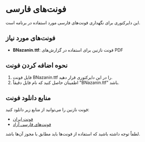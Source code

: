 # فونت‌های فارسی

این دایرکتوری برای نگهداری فونت‌های فارسی مورد استفاده در برنامه است.

## فونت‌های مورد نیاز

- **BNazanin.ttf**: فونت نازنین برای استفاده در گزارش‌های PDF

## نحوه اضافه کردن فونت

1. فایل فونت BNazanin.ttf را در این دایرکتوری قرار دهید.
2. اطمینان حاصل کنید که نام فایل دقیقاً "BNazanin.ttf" باشد.

## منابع دانلود فونت

فونت نازنین را می‌توانید از منابع زیر دانلود کنید:

- [فونت ایران](https://fontiran.com)
- [فونت‌های فارسی آزاد](https://github.com/rastikerdar/awesome-persian)

لطفاً توجه داشته باشید که استفاده از فونت‌ها باید مطابق با مجوز آن‌ها باشد.